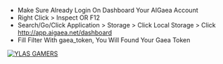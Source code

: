 - Make Sure Already Login On Dashboard Your AIGaea Account
- Right Click > Inspect OR F12
- Search/Go/Click Application > Storage > Click Local Storage > Click http://app.aigaea.net/dashboard
- Fill Filter With gaea_token, You Will Found Your Gaea Token

[![YLAS GAMERS](https://img001.prntscr.com/file/img001/ZktLWkLzQPe5y50au8IEgw.png)](https://github.com/ylasgamers/aigaea)
